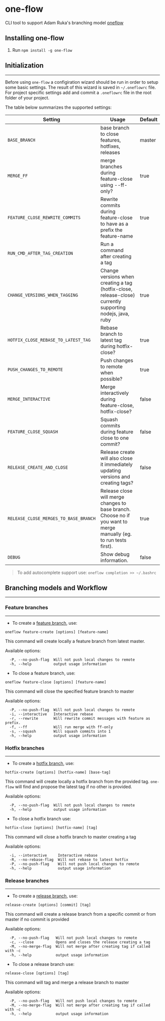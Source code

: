 # one-flow

CLI tool to support Adam Ruka's branching model [oneflow](http://endoflineblog.com/oneflow-a-git-branching-model-and-workflow)

## Installing one-flow

1.  Run `npm install -g one-flow`

## Initialization

---

Before using `one-flow` a configiration wizard should be run in order to setup some basic settings. The result of this wizard is saved in `~/.oneflowrc` file. For project specific settings add and commit a `.oneflowrc` file in the root folder of your project.

The table below summarizes the supported settings:

| Setting                               | Usage                                                                                                              | Default |
| ------------------------------------- | ------------------------------------------------------------------------------------------------------------------ | ------- |
| `BASE_BRANCH`                         | base branch to close features, hotfixes, releases                                                                  | master  |
| `MERGE_FF`                            | merge branches during feature-close using --ff-only?                                                               | true    |
| `FEATURE_CLOSE_REWRITE_COMMITS`       | Rewrite commits during feature-close to have as a prefix the feature-name                                          | true    |
| `RUN_CMD_AFTER_TAG_CREATION`          | Run a command after creating a tag                                                                                 |         |
| `CHANGE_VERSIONS_WHEN_TAGGING`        | Change versions when creating a tag (hotfix-close, release-close) currently supporting nodejs, java, ruby          | true    |
| `HOTFIX_CLOSE_REBASE_TO_LATEST_TAG`   | Rebase branch to latest tag during hotfix-close?                                                                   | true    |
| `PUSH_CHANGES_TO_REMOTE`              | Push changes to remote when possible?                                                                              | true    |
| `MERGE_INTERACTIVE`                   | Merge interactively during feature-close, hotfix-close?                                                            | false   |
| `FEATURE_CLOSE_SQUASH`                | Squash commits during feature close to one commit?                                                                 | false   |
| `RELEASE_CREATE_AND_CLOSE`            | Release create will also close it immediately updating versions and creating tags?                                 | false   |
| `RELEASE_CLOSE_MERGES_TO_BASE_BRANCH` | Release close will merge changes to base branch. Choose no if you want to merge manually (eg. to run tests first). | true    |
| `DEBUG`                               | Show debug information.                                                                                            | false   |

> To add autocomplete support use:
> `oneflow completion >> ~/.bashrc`

## Branching models and Workflow

---

### Feature branches

---

- To create a [feature branch](http://endoflineblog.com/oneflow-a-git-branching-model-and-workflow#feature-branches), use:

```
oneflow feature-create [options] [feature-name]
```

This command will create locally a feature branch from latest master.

Available options:

```
  -P, --no-push-flag  Will not push local changes to remote
  -h, --help          output usage information
```

- To close a feature branch, use:

```
oneflow feature-close [options] [feature-name]
```

This command will close the specified feature branch to master

Available options:

```
  -P, --no-push-flag  Will not push local changes to remote
  -i, --interactive   Interactive rebase
  -r, --rewrite       Will rewrite commit messages with feature as prefix.
  -f, --ff            Will run merge with ff-only
  -s, --squash        Will squash commits into 1
  -h, --help          output usage information
```

### Hotfix branches

---

- To create a [hotfix branch](http://endoflineblog.com/oneflow-a-git-branching-model-and-workflow#hotfix-branches), use:

```
hotfix-create [options] [hotfix-name] [base-tag]
```

This command will create locally a hotfix branch from the provided tag. `one-flow` will find and propose the latest tag if no other is provided.

Available options:

```
  -P, --no-push-flag  Will not push local changes to remote
  -h, --help          output usage information
```

- To close a hotfix branch use:

```
hotfix-close [options] [hotfix-name] [tag]
```

This command will close a hotfix branch to master creating a tag

Available options:

```
  -i, --interactive     Interactive rebase
  -R, --no-rebase-flag  Will not rebase to latest hotfix
  -P, --no-push-flag    Will not push local changes to remote
  -h, --help            output usage information
```

### Release branches

---

- To create a [release branch](http://endoflineblog.com/oneflow-a-git-branching-model-and-workflow#release-branches), use:

```
release-create [options] [commit] [tag]
```

This command will create a release branch from a specific commit or from master if no commit is provided

Available options:

```
  -P, --no-push-flag   Will not push local changes to remote
  -c, --close          Opens and closes the release creating a tag
  -M, --no-merge-flag  Will not merge after creating tag if called with -c
  -h, --help           output usage information
```

- To close a release branch use:

```
release-close [options] [tag]
```

This command will tag and merge a release branch to master

Available options:

```
  -P, --no-push-flag   Will not push local changes to remote
  -M, --no-merge-flag  Will not merge after creating tag if called with -c
  -h, --help           output usage information
```
